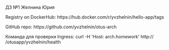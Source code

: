 ДЗ №1 Желнина Юрия
<p>Registry on DockerHub: https://hub.docker.com/r/yvzhelnin/hello-app/tags</p>

<p>GitHub repo: https://github.com/yvzhelnin/otus-arch</p>
<p>Команда для проверки Ingress: curl -H 'Host: arch.homework' http:// <Service-IP> /otusapp/yvzhelnin/health</p>
